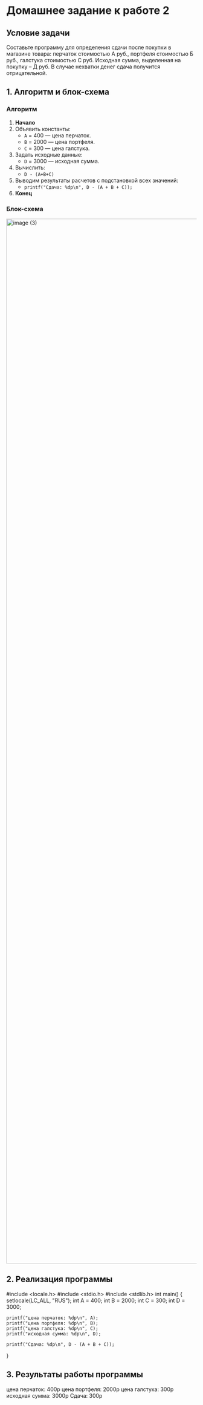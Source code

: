 # Домашнее задание к работе 2

## Условие задачи
Составьте программу для определения сдачи после покупки в магазине товара:
перчаток стоимостью А руб., портфеля стоимостью Б руб., галстука стоимостью С руб.
Исходная сумма, выделенная на покупку – Д руб. В случае нехватки денег сдача
получится отрицательной.

## 1. Алгоритм и блок-схема

### Алгоритм
1. **Начало**
2. Объявить константы:
   - `A` = 400 — цена перчаток.
   - `B` = 2000 — цена портфеля.
   - `C` = 300 — цена галстука.
3. Задать исходные данные:
   - `D` = 3000 — исходная сумма.
4. Вычислить:
   - `D - (A+B+C)`
5. Выводим результаты расчетов с подстановкой всех значений:
   - `printf("Сдача: %dp\n", D - (A + B + C));`
6. **Конец**

### Блок-схема
<img width="916" height="2764" alt="image (3)" src="https://github.com/user-attachments/assets/923832d5-a745-42dc-a2c0-8c1044454ccc" />



## 2. Реализация программы

#include <locale.h>
#include <stdio.h>
#include <stdlib.h>
int main() 
{
    setlocale(LC_ALL, "RUS");
    int A = 400;
    int B = 2000;
    int C = 300;
    int D = 3000;

    printf("цена перчаток: %dp\n", A);
    printf("цена портфеля: %dp\n", B);
    printf("цена галстука: %dp\n", C);
    printf("исходная сумма: %dp\n", D);

    printf("Сдача: %dp\n", D - (A + B + C));
}

## 3. Результаты работы программы

цена перчаток: 400p
цена портфеля: 2000p
цена галстука: 300p
исходная сумма: 3000p
Сдача: 300p

